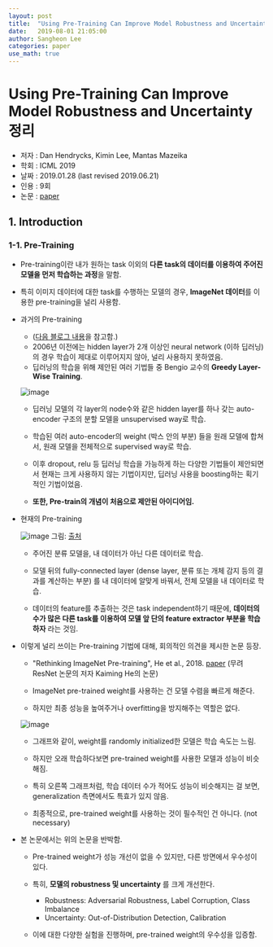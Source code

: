 ```yaml
---
layout: post
title:  "Using Pre-Training Can Improve Model Robustness and Uncertainty 정리"
date:   2019-08-01 21:05:00
author: Sangheon Lee
categories: paper
use_math: true
---
```


# Using Pre-Training Can Improve Model Robustness and Uncertainty 정리
- 저자 : Dan Hendrycks, Kimin Lee, Mantas Mazeika
- 학회 : ICML 2019
- 날짜 : 2019.01.28 (last revised 2019.06.21)
- 인용 : 9회
- 논문 : [paper](https://arxiv.org/pdf/1901.09960.pdf)

## 1. Introduction
### 1-1. Pre-Training
- Pre-training이란 내가 원하는 task 이외의 **다른 task의 데이터를 이용하여 주어진 모델을 먼저 학습하는 과정**을 말함.
- 특히 이미지 데이터에 대한 task를 수행하는 모델의 경우, **ImageNet 데이터**를 이용한 pre-training을 널리 사용함.


- 과거의 Pre-training
  - ([다음 블로그 내용](https://m.blog.naver.com/PostView.nhn?blogId=laonple&logNo=220884698923&proxyReferer=https%3A%2F%2Fwww.google.com%2F)을 참고함.)
  - 2006년 이전에는 hidden layer가 2개 이상인 neural network (이하 딥러닝) 의 경우 학습이 제대로 이루어지지 않아, 널리 사용하지 못하였음.
  - 딥러닝의 학습을 위해 제안된 여러 기법들 중 Bengio 교수의 **Greedy Layer-Wise Training**.

  ![image](https://user-images.githubusercontent.com/26705935/65571500-e4077980-df9f-11e9-8aaf-c4b66884571f.png)

  - 딥러닝 모델의 각 layer의 node수와 같은 hidden layer를 하나 갖는 auto-encoder 구조의 분할 모델을 unsupervised way로 학습.
  - 학습된 여러 auto-encoder의 weight (박스 안의 부분) 들을 원래 모델에 합쳐서, 원래 모델을 전체적으로 supervised way로 학습.

  - 이후 dropout, relu 등 딥러닝 학습을 가능하게 하는 다양한 기법들이 제안되면서 현재는 크게 사용하지 않는 기법이지만, 딥러닝 사용을 boosting하는 획기적인 기법이었음.
  - **또한, Pre-train의 개념이 처음으로 제안된 아이디어임.**


- 현재의 Pre-training

  ![image](https://user-images.githubusercontent.com/26705935/65571862-22516880-dfa1-11e9-8ec8-d7a2d7ca040f.png)
  그림: [출처](https://www.mdpi.com/2072-4292/9/7/666/pdf-vor)

  - 주어진 분류 모델을, 내 데이터가 아닌 다른 데이터로 학습.
  - 모델 뒤의 fully-connected layer (dense layer, 분류 또는 개체 감지 등의 결과를 계산하는 부분) 를 내 데이터에 알맞게 바꿔서, 전체 모델을 내 데이터로 학습.

  - 데이터의 feature를 추출하는 것은 task independent하기 때문에, **데이터의 수가 많은 다른 task를 이용하여 모델 앞 단의 feature extractor 부분을 학습하자** 라는 것임.


- 이렇게 널리 쓰이는 Pre-training 기법에 대해, 회의적인 의견을 제시한 논문 등장.
  - "Rethinking ImageNet Pre-training", He et al., 2018. [paper](https://arxiv.org/pdf/1811.08883.pdf) (무려 ResNet 논문의 저자 Kaiming He의 논문)

  - ImageNet pre-trained weight를 사용하는 건 모델 수렴을 빠르게 해준다.
  - 하지만 최종 성능을 높여주거나 overfitting을 방지해주는 역할은 없다.

  ![image](https://user-images.githubusercontent.com/26705935/65572222-5ed19400-dfa2-11e9-997a-997c50d30e7b.png)

  - 그래프와 같이, weight를 randomly initialized한 모델은 학습 속도는 느림.
  - 하지만 오래 학습하다보면 pre-trained weight를 사용한 모델과 성능이 비슷해짐.
  - 특히 오른쪽 그래프처럼, 학습 데이터 수가 적어도 성능이 비슷해지는 걸 보면, generalization 측면에서도 특효가 있지 않음.

  - 최종적으로, pre-trained weight를 사용하는 것이 필수적인 건 아니다. (not necessary)

- 본 논문에서는 위의 논문을 반박함.
  - Pre-trained weight가 성능 개선이 없을 수 있지만, 다른 방면에서 우수성이 있다.
  - 특히, **모델의 robustness 및 uncertainty** 를 크게 개선한다.
    - Robustness: Adversarial Robustness, Label Corruption, Class Imbalance
    - Uncertainty: Out-of-Distribution Detection, Calibration

  - 이에 대한 다양한 실험을 진행하며, pre-trained weight의 우수성을 입증함.
